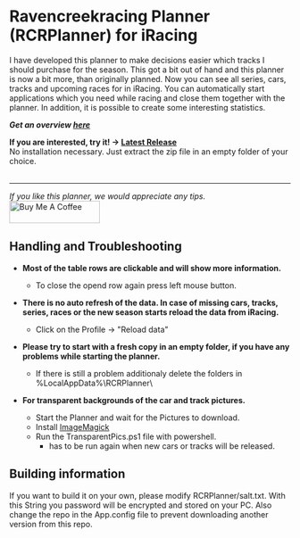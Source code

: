 # Ravencreekracing Planner (RCRPlanner) for iRacing
I have developed this planner to make decisions easier which tracks I should purchase for the season.
This got a bit out of hand and this planner is now a bit more, than originally planned. 
Now you can see all series, cars, tracks and upcoming races for in iRacing.
You can automatically start applications which you need while racing and close them together with the planner.
In addition, it is possible to create some interesting statistics.

***Get an overview [here](/../../wiki/Overview)***

**If you are interested, try it! -> [Latest Release](/../../releases/latest)** <br />
No installation necessary. Just extract the zip file in an empty folder of your choice.
<br />
<br />
___ 
*If you like this planner, we would appreciate any tips.*
<br /><a href="https://www.buymeacoffee.com/RCRacing" target="_blank"><img src="https://cdn.buymeacoffee.com/buttons/v2/default-green.png" alt="Buy Me A Coffee" style="height: 40px !important;width: 162px !important;" ></a>

## Handling and Troubleshooting 

* **Most of the table rows are clickable and will show more information.**
   * To close the opend row again press left mouse button.

* **There is no auto refresh of the data. In case of missing cars, tracks, series, races or the new season starts reload the data from iRacing.**
    * Click on the Profile -> "Reload data"

* **Please try to start with a fresh copy in an empty folder, if you have any problems while starting the planner.**
    * If there is still a problem additionaly delete the folders in %LocalAppData%\RCRPlanner\

* **For transparent backgrounds of the car and track pictures.** 
    * Start the Planner and wait for the Pictures to download.
    * Install [ImageMagick](https://imagemagick.org/)
    * Run the TransparentPics.ps1 file with powershell.
        * has to be run again when new cars or tracks will be released.

## Building information

If you want to build it on your own, please modify RCRPlanner/salt.txt. With this String you password will be encrypted and stored on your PC.
Also change the repo in the App.config file to prevent downloading another version from this repo.
